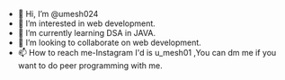 - 👋 Hi, I’m @umesh024
- 👀 I’m interested in web development.
- 🌱 I’m currently learning DSA in JAVA.
- 💞️ I’m looking to collaborate on web development.
- 📫 How to reach me-Instagram I'd is u_mesh01 ,You can dm me if you want to do peer programming with me.

<!---
umesh024/umesh024 is a ✨ special ✨ repository because its `README.md` (this file) appears on your GitHub profile.
You can click the Preview link to take a look at your changes.
--->
